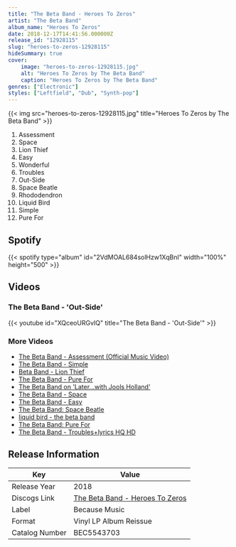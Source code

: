 ```yaml
---
title: "The Beta Band - Heroes To Zeros"
artist: "The Beta Band"
album_name: "Heroes To Zeros"
date: 2018-12-17T14:41:56.000000Z
release_id: "12928115"
slug: "heroes-to-zeros-12928115"
hideSummary: true
cover:
    image: "heroes-to-zeros-12928115.jpg"
    alt: "Heroes To Zeros by The Beta Band"
    caption: "Heroes To Zeros by The Beta Band"
genres: ["Electronic"]
styles: ["Leftfield", "Dub", "Synth-pop"]
---
```


{{< img src="heroes-to-zeros-12928115.jpg" title="Heroes To Zeros by The Beta Band" >}}

<!-- section break -->

1. Assessment
2. Space
3. Lion Thief
4. Easy
5. Wonderful
6. Troubles
7. Out-Side
8. Space Beatle
9. Rhododendron
10. Liquid Bird
11. Simple
12. Pure For

<!-- section break -->


## Spotify
{{< spotify type="album" id="2VdMOAL684solHzw1XqBnI" width="100%" height="500" >}}



## Videos
### The Beta Band - 'Out-Side'
{{< youtube id="XQceoURGvIQ" title="The Beta Band - 'Out-Side'" >}}<br>

### More Videos

- [The Beta Band - Assessment (Official Music Video)](https://www.youtube.com/watch?v=5XdUt3iIkZ4)
- [The Beta Band - Simple](https://www.youtube.com/watch?v=Gz3kBDOL5Po)
- [Beta Band - Lion Thief](https://www.youtube.com/watch?v=2iwRrUhBzVM)
- [The Beta Band - Pure For](https://www.youtube.com/watch?v=qUugsICNqSQ)
- [The Beta Band on 'Later...with Jools Holland'](https://www.youtube.com/watch?v=eRr4eVoRi3U)
- [The Beta Band - Space](https://www.youtube.com/watch?v=alzwfb1C_8k)
- [The Beta Band - Easy](https://www.youtube.com/watch?v=-ySuIK7wQzE)
- [The Beta Band: Space Beatle](https://www.youtube.com/watch?v=mA4_NucHWc4)
- [liquid bird - the beta band](https://www.youtube.com/watch?v=T58NXjt1tiE)
- [The Beta Band: Pure For](https://www.youtube.com/watch?v=jSrAGwejnb0)
- [The Beta Band - Troubles+lyrics HQ HD](https://www.youtube.com/watch?v=cSlCEhbbaes)


## Release Information
|  Key           | Value                                                |
| ---------------| ---------------------------------------------------- |
| Release Year   | 2018                                   |
| Discogs Link   | [The Beta Band - Heroes To Zeros](https://www.discogs.com/release/12928115-The-Beta-Band-Heroes-To-Zeros) |
| Label          | Because Music |
| Format         | Vinyl LP Album Reissue |
| Catalog Number | BEC5543703 |
